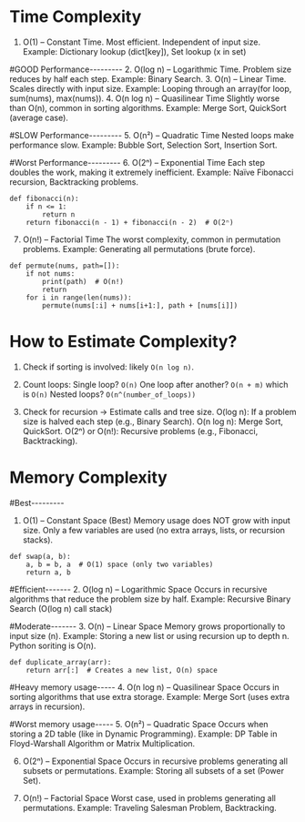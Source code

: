 # Time Complexity
1. O(1) – Constant Time. 
Most efficient. Independent of input size.
Example: Dictionary lookup (dict[key]), Set lookup (x in set)

#GOOD Performance---------
2. O(log n) – Logarithmic Time. 
Problem size reduces by half each step.
Example: Binary Search.
3. O(n) – Linear Time. 
Scales directly with input size.
Example: Looping through an array(for loop, sum(nums), max(nums)).
4. O(n log n) – Quasilinear Time
Slightly worse than O(n), common in sorting algorithms.
Example: Merge Sort, QuickSort (average case).

#SLOW Performance---------
5. O(n²) – Quadratic Time
Nested loops make performance slow.
Example: Bubble Sort, Selection Sort, Insertion Sort.

#Worst Performance---------
6. O(2ⁿ) – Exponential Time
Each step doubles the work, making it extremely inefficient.
Example: Naïve Fibonacci recursion, Backtracking problems.
```
def fibonacci(n):
    if n <= 1:
        return n
    return fibonacci(n - 1) + fibonacci(n - 2)  # O(2ⁿ)
```

7. O(n!) – Factorial Time
The worst complexity, common in permutation problems.
Example: Generating all permutations (brute force).
```
def permute(nums, path=[]):
    if not nums:
        print(path)  # O(n!)
        return
    for i in range(len(nums)):
        permute(nums[:i] + nums[i+1:], path + [nums[i]])
```

# How to Estimate Complexity?
1. Check if sorting is involved: likely `O(n log n)`.
2. Count loops:
Single loop? `O(n)`
One loop after another? `O(n + m)` which is `O(n)`
Nested loops? `O(n^(number_of_loops))`

3. Check for recursion → Estimate calls and tree size.
O(log n): If a problem size is halved each step (e.g., Binary Search).
O(n log n): Merge Sort, QuickSort.
O(2ⁿ) or O(n!): Recursive problems (e.g., Fibonacci, Backtracking).



# Memory Complexity
#Best---------
1. O(1) – Constant Space (Best)
Memory usage does NOT grow with input size.
Only a few variables are used (no extra arrays, lists, or recursion stacks).
```
def swap(a, b):
    a, b = b, a  # O(1) space (only two variables)
    return a, b
```

#Efficient-------
2. O(log n) – Logarithmic Space
Occurs in recursive algorithms that reduce the problem size by half.
Example: Recursive Binary Search (O(log n) call stack)

#Moderate-------
3. O(n) – Linear Space
Memory grows proportionally to input size (n).
Example: Storing a new list or using recursion up to depth n.
Python soriting is O(n).
```
def duplicate_array(arr):
    return arr[:]  # Creates a new list, O(n) space
```

#Heavy memory usage-----
4. O(n log n) – Quasilinear Space
Occurs in sorting algorithms that use extra storage.
Example: Merge Sort (uses extra arrays in recursion).

#Worst memory usage-----
5. O(n²) – Quadratic Space
Occurs when storing a 2D table (like in Dynamic Programming).
Example: DP Table in Floyd-Warshall Algorithm or Matrix Multiplication.

6. O(2ⁿ) – Exponential Space
Occurs in recursive problems generating all subsets or permutations.
Example: Storing all subsets of a set (Power Set).

7. O(n!) – Factorial Space
Worst case, used in problems generating all permutations.
Example: Traveling Salesman Problem, Backtracking.

